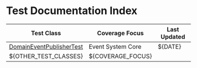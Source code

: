 # Test Documentation Index

| Test Class                   | Coverage Focus            | Last Updated |
|------------------------------|---------------------------|--------------|
| [DomainEventPublisherTest](DomainEventPublisherTest.md) | Event System Core         | ${DATE}      |
| ${OTHER_TEST_CLASSES}        | ${COVERAGE_FOCUS}         |              |
```
